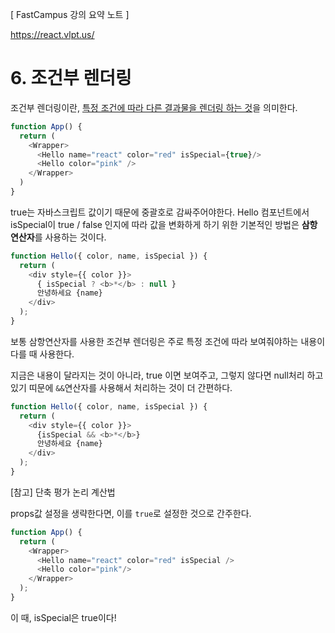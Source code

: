 [ FastCampus 강의 요약 노트 ]

https://react.vlpt.us/

# 6. 조건부 렌더링
조건부 렌더링이란, <u>특정 조건에 따라 다른 결과물을 렌더링 하는 것</u>을 의미한다.
```javascript
function App() {
  return (
    <Wrapper>
      <Hello name="react" color="red" isSpecial={true}/>
      <Hello color="pink" />
    </Wrapper>
  )
}
```
true는 자바스크립트 값이기 때문에 중괄호로 감싸주어야한다.
Hello 컴포넌트에서 isSpecial이 true / false 인지에 따라 값을 변화하게 하기 위한 기본적인 방법은 **삼항연산자**를 사용하는 것이다.

```javascript
function Hello({ color, name, isSpecial }) {
  return (
    <div style={{ color }}>
      { isSpecial ? <b>*</b> : null }
      안녕하세요 {name}
    </div>
  );
}
```

보통 삼항연산자를 사용한 조건부 렌더링은 주로 특정 조건에 따라 보여줘야하는 내용이 다를 때 사용한다. 

지금은 내용이 달라지는 것이 아니라, true 이면 보여주고, 그렇지 않다면 null처리 하고 있기 띠문에 `&&`연산자를 사용해서 처리하는 것이 더 간편하다.
```javascript
function Hello({ color, name, isSpecial }) {
  return (
    <div style={{ color }}>
      {isSpecial && <b>*</b>}
      안녕하세요 {name}
    </div>
  );
}
```
[참고] 단축 평가 논리 계산법

props값 설정을 생략한다면, 이를 `true`로 설정한 것으로 간주한다.
```javascript
function App() {
  return (
    <Wrapper>
      <Hello name="react" color="red" isSpecial />
      <Hello color="pink"/>
    </Wrapper>
  );
}
```
이 때, isSpecial은 true이다!